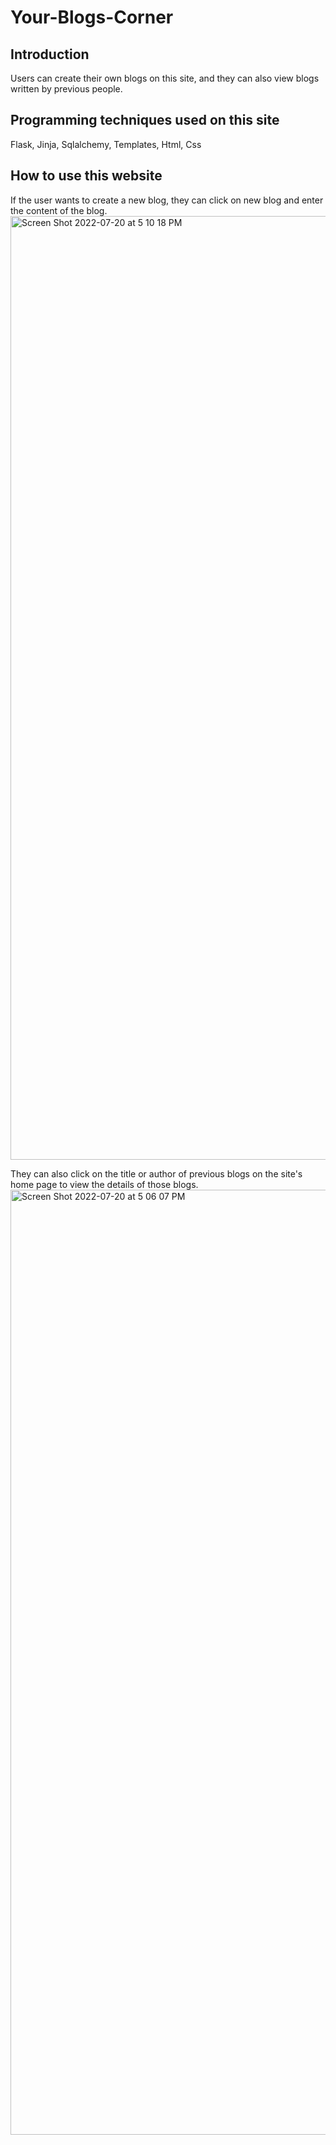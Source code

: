 # Your-Blogs-Corner
## Introduction
Users can create their own blogs on this site, and they can also view blogs written by previous people.
## Programming techniques used on this site
Flask, Jinja, Sqlalchemy, Templates, Html, Css
## How to use this website
If the user wants to create a new blog, they can click on new blog and enter the content of the blog. 
<img width="1510" alt="Screen Shot 2022-07-20 at 5 10 18 PM" src="https://user-images.githubusercontent.com/79508325/180082797-f19df23e-795c-48a0-9d53-8fb207acfc2f.png">

They can also click on the title or author of previous blogs on the site's home page to view the details of those blogs.
<img width="1512" alt="Screen Shot 2022-07-20 at 5 06 07 PM" src="https://user-images.githubusercontent.com/79508325/180082145-bec4d2a8-8fcf-42a1-9a35-719b2235d51c.png">
